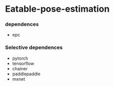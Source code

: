 # Eatable-pose-estimation


### dependences
+ epc

### Selective dependences
+ pytorch
+ tensorflow
+ chainer
+ paddlepaddle
+ mxnet
